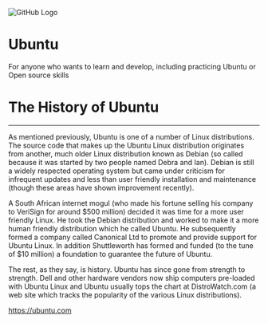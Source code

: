 ![GitHub Logo](/home/ambient01/Pictures/Ubuntu-logo.png)

# Ubuntu
For anyone who wants to learn and develop, including practicing Ubuntu or Open source skills

# The History of Ubuntu
----------------------------------------------------------------------------------------------
As mentioned previously, Ubuntu is one of a number of Linux distributions. The source code that makes up the Ubuntu Linux distribution originates from another, much older Linux distribution known as Debian (so called because it was started by two people named Debra and Ian). Debian is still a widely respected operating system but came under criticism for infrequent updates and less than user friendly installation and maintenance (though these areas have shown improvement recently).

A South African internet mogul (who made his fortune selling his company to VeriSign for around $500 million) decided it was time for a more user friendly Linux. He took the Debian distribution and worked to make it a more human friendly distribution which he called Ubuntu. He subsequently formed a company called Canonical Ltd to promote and provide support for Ubuntu Linux. In addition Shuttleworth has formed and funded (to the tune of $10 million) a foundation to guarantee the future of Ubuntu.

The rest, as they say, is history. Ubuntu has since gone from strength to strength. Dell and other hardware vendors now ship computers pre-loaded with Ubuntu Linux and Ubuntu usually tops the chart at DistroWatch.com (a web site which tracks the popularity of the various Linux distributions). 

https://ubuntu.com
